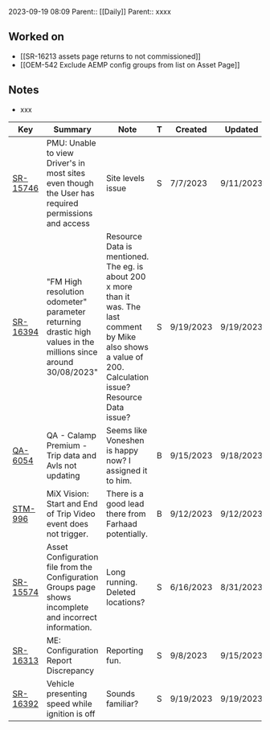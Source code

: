 2023-09-19 08:09
Parent:: [[Daily]] 
Parent:: xxxx
## Worked on

- [[SR-16213 assets page returns to not commissioned]]
- [[OEM-542 Exclude AEMP config groups from list on Asset Page]]

## Notes

- xxx

| Key                                                                                                                                   | Summary                                                                                                        | Note                                                                                                                                                             | T   | Created   | Updated   | Reporter         | Assignee | P   | Status |
| ------------------------------------------------------------------------------------------------------------------------------------- | -------------------------------------------------------------------------------------------------------------- | ---------------------------------------------------------------------------------------------------------------------------------------------------------------- | --- | --------- | --------- | ---------------- | -------- | --- | ------ |
| [SR-15746](https://csojiramixtelematics.atlassian.net//browse/SR-15746 "https://csojiramixtelematics.atlassian.net//browse/sr-15746") | PMU: Unable to view Driver's in most sites even though the User has required permissions and access            | Site levels issue                                                                                                                                                | S   | 7/7/2023  | 9/11/2023 | Lance Benito     |          | H   | Open   |
| [SR-16394](https://csojiramixtelematics.atlassian.net//browse/SR-16394 "https://csojiramixtelematics.atlassian.net//browse/sr-16394") | "FM High resolution odometer" parameter returning drastic high values in the millions since around 30/08/2023" | Resource Data is mentioned. The eg. is about 200 x more than it was. The last comment by Mike also shows a value of 200. Calculation issue? Resource Data issue? | S   | 9/19/2023 | 9/19/2023 | Portia Ntlemeza  |          | H   | Open   |
| [QA-6054](https://csojiramixtelematics.atlassian.net//browse/QA-6054 "https://csojiramixtelematics.atlassian.net//browse/qa-6054")    | QA - Calamp Premium - Trip data and Avls not updating                                                          | Seems like Voneshen is happy now? I assigned it to him.                                                                                                          | B   | 9/15/2023 | 9/18/2023 | Voneshen Naicker |          | H   | Open   |
| [STM-996](https://csojiramixtelematics.atlassian.net//browse/STM-996 "https://csojiramixtelematics.atlassian.net//browse/stm-996")    | MiX Vision: Start and End of Trip Video event does not trigger.                                                | There is a good lead there from Farhaad potentially.                                                                                                             | B   | 9/12/2023 | 9/12/2023 | Donovan Daniels  |          | H   | Open   |
| [SR-15574](https://csojiramixtelematics.atlassian.net//browse/SR-15574 "https://csojiramixtelematics.atlassian.net//browse/sr-15574") | Asset Configuration file from the Configuration Groups page shows incomplete and incorrect information.        | Long running. Deleted locations?                                                                                                                                 | S   | 6/16/2023 | 8/31/2023 | Riaan Pretorius  |          | N   | Parked |
| [SR-16313](https://csojiramixtelematics.atlassian.net//browse/SR-16313 "https://csojiramixtelematics.atlassian.net//browse/sr-16313") | ME: Configuration Report Discrepancy                                                                           | Reporting fun.                                                                                                                                                   | S   | 9/8/2023  | 9/15/2023 | Hedayat Paleker  |          | N   | Open   |
| [SR-16392](https://csojiramixtelematics.atlassian.net//browse/SR-16392 "https://csojiramixtelematics.atlassian.net//browse/sr-16392") | Vehicle presenting speed while ignition is off                                                                 | Sounds familiar?                                                                                                                                                 | S   | 9/19/2023 | 9/19/2023 | Riaan Pretorius  |          | N   | Open   |






